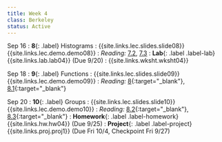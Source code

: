 ```yaml
---
title: Week 4
class: Berkeley
status: Active
---
```


Sep 16
: **8**{: .label} Histograms
    : {{site.links.lec.slides.slide08}} {{site.links.lec.demo.demo08}}
: _Reading:_ [7.2](https://inferentialthinking.com/chapters/07/2/Visualizing_Numerical_Distributions.html), [7.3](https://inferentialthinking.com/chapters/07/3/Overlaid_Graphs.html)
: **Lab**{: .label .label-lab} {{site.links.lab.lab04}} (Due 9/20)
    : {{site.links.wksht.wksht04}} 

Sep 18
: **9**{: .label} Functions
    : {{site.links.lec.slides.slide09}} {{site.links.lec.demo.demo09}}
: _Reading:_ [8](https://inferentialthinking.com/chapters/08/Functions_and_Tables.html){:target="_blank"}, [8.1](https://inferentialthinking.com/chapters/08/1/Applying_a_Function_to_a_Column.html){:target="_blank"}

Sep 20
: **10**{: .label} Groups
    : {{site.links.lec.slides.slide10}} {{site.links.lec.demo.demo10}}
: _Reading:_ [8.2](https://inferentialthinking.com/chapters/08/2/Classifying_by_One_Variable.html){:target="_blank"}, [8.3](https://inferentialthinking.com/chapters/08/3/Cross-Classifying_by_More_than_One_Variable.html){:target="_blank"}
: **Homework**{: .label .label-homework} {{site.links.hw.hw04}} (Due 9/25)
: **Project**{: .label .label-project} {{site.links.proj.proj1}} (Due Fri 10/4, Checkpoint Fri 9/27)
